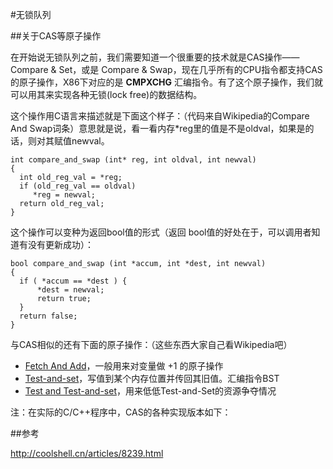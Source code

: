 #无锁队列

##关于CAS等原子操作

在开始说无锁队列之前，我们需要知道一个很重要的技术就是CAS操作——Compare & Set，或是 Compare & Swap，现在几乎所有的CPU指令都支持CAS的原子操作，X86下对应的是 **CMPXCHG** 汇编指令。有了这个原子操作，我们就可以用其来实现各种无锁(lock free)的数据结构。

这个操作用C语言来描述就是下面这个样子：（代码来自Wikipedia的Compare And Swap词条）意思就是说，看一看内存*reg里的值是不是oldval，如果是的话，则对其赋值newval。


    int compare_and_swap (int* reg, int oldval, int newval)
    {
      int old_reg_val = *reg;
      if (old_reg_val == oldval)
         *reg = newval;
      return old_reg_val;
    }

这个操作可以变种为返回bool值的形式（返回 bool值的好处在于，可以调用者知道有没有更新成功）：
	
    bool compare_and_swap (int *accum, int *dest, int newval)
    {
      if ( *accum == *dest ) {
          *dest = newval;
          return true;
      }
      return false;
    }

与CAS相似的还有下面的原子操作：（这些东西大家自己看Wikipedia吧）

* [Fetch And Add](http://en.wikipedia.org/wiki/Fetch-and-add)，一般用来对变量做 +1 的原子操作
* [Test-and-set](http://en.wikipedia.org/wiki/Test-and-set)，写值到某个内存位置并传回其旧值。汇编指令BST
* [Test and Test-and-set](http://en.wikipedia.org/wiki/Test_and_Test-and-set)，用来低低Test-and-Set的资源争夺情况

注：在实际的C/C++程序中，CAS的各种实现版本如下：


















##参考

http://coolshell.cn/articles/8239.html
